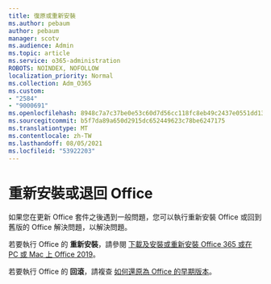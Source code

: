 ```yaml
---
title: 復原或重新安裝
ms.author: pebaum
author: pebaum
manager: scotv
ms.audience: Admin
ms.topic: article
ms.service: o365-administration
ROBOTS: NOINDEX, NOFOLLOW
localization_priority: Normal
ms.collection: Adm_O365
ms.custom:
- "2584"
- "9000691"
ms.openlocfilehash: 8948c7a7c37be0e53c60d7d56cc118fc8eb49c2437e0551dd13b47cb1d683e85
ms.sourcegitcommit: b5f7da89a650d2915dc652449623c78be6247175
ms.translationtype: MT
ms.contentlocale: zh-TW
ms.lasthandoff: 08/05/2021
ms.locfileid: "53922203"
---
```

# <a name="reinstall-or-roll-back-office"></a>重新安裝或退回 Office

如果您在更新 Office 套件之後遇到一般問題，您可以執行重新安裝 Office 或回到舊版的 Office 解決問題，以解決問題。

若要執行 Office 的 **重新安裝**，請參閱 [下載及安裝或重新安裝 Office 365 或在 PC 或 Mac 上 Office 2019](https://support.office.com/article/download-and-install-or-reinstall-office-365-or-office-2019-on-a-pc-or-mac-4414eaaf-0478-48be-9c42-23adc4716658)。

若要執行 Office 的 **回滾**，請複查 [如何還原為 Office 的早期版本](https://support.microsoft.com/help/2770432/how-to-revert-to-an-earlier-version-of-office-2013-or-office-2016-clic)。
